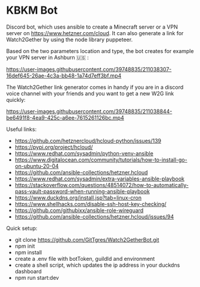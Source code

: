# KBKM Bot 
Discord bot, which uses ansible to create a Minecraft server or a VPN server on https://www.hetzner.com/cloud. It can also generate a link for Watch2Gether by using the node library puppeteer.

Based on the two parameters location and type, the bot creates for example your VPN server in Ashburn 🇺🇸 :

https://user-images.githubusercontent.com/39748835/211038307-16def645-26ae-4c3a-bb48-1a74d7eff3bf.mp4


The Watch2Gether link generator comes in handy if you are in a discord voice channel with your friends and you want to get a new W2G link quickly:

https://user-images.githubusercontent.com/39748835/211038844-be6491f8-4ea9-425c-a6ee-7615261126bc.mp4


Useful links:

- https://github.com/hetznercloud/hcloud-python/issues/139
- https://pypi.org/project/hcloud/
- https://www.redhat.com/sysadmin/python-venv-ansible
- https://www.digitalocean.com/community/tutorials/how-to-install-go-on-ubuntu-20-04
- https://github.com/ansible-collections/hetzner.hcloud
- https://www.redhat.com/sysadmin/extra-variables-ansible-playbook
- https://stackoverflow.com/questions/48514072/how-to-automatically-pass-vault-password-when-running-ansible-playbook
- https://www.duckdns.org/install.jsp?tab=linux-cron
- https://www.shellhacks.com/disable-ssh-host-key-checking/
- https://github.com/githubixx/ansible-role-wireguard
- https://github.com/ansible-collections/hetzner.hcloud/issues/94

Quick setup:

- git clone https://github.com/GitTgres/Watch2GetherBot.git
- npm init
- npm install
- create a .env file with botToken, guildId and environment
- create a shell script, which updates the ip address in your duckdns dashboard
- npm run start:dev
